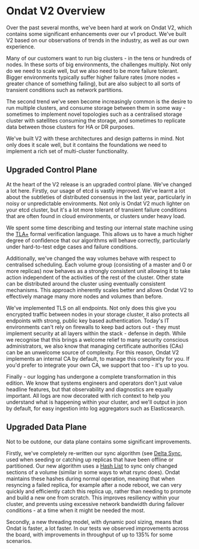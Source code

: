 # Ondat V2 Overview

Over the past several months, we've been hard at work on Ondat V2, which
contains some significant enhancements over our v1 product. We've built V2
based on our observations of trends in the industry, as well as our own
experience.

Many of our customers want to run big clusters - in the tens or hundreds of
nodes. In these sorts of big environments, the challenges multiply. Not only do
we need to scale well, but we also need to be more failure tolerant. Bigger
environments typically suffer higher failure rates (more nodes = greater chance
of something failing), but are also subject to all sorts of transient
conditions such as network partitions.

The second trend we've seen become increasingly common is the desire to run
multiple clusters, and consume storage between them in some way - sometimes to
implement novel topologies such as a centralised storage cluster with
satellites consuming the storage, and sometimes to replicate data between those
clusters for HA or DR purposes.

We've built V2 with these architectures and design patterns in mind. Not only
does it scale well, but it contains the foundations we need to implement a rich
set of multi-cluster functionality.

## Upgraded Control Plane

At the heart of the V2 release is an upgraded control plane. We've changed a
lot here. Firstly, our usage of etcd is vastly improved. We've learnt a lot
about the subtleties of distributed consensus in the last year, particularly in
noisy or unpredictable environments. Not only is Ondat V2 much lighter on
your etcd cluster, but it's a lot more tolerant of transient failure conditions
that are often found in cloud environments, or clusters under heavy load.

We spent some time describing and testing our internal state machine using the
[TLA+](https://en.wikipedia.org/wiki/TLA%2B) formal verification language. This
allows us to have a much higher degree of confidence that our algorithms will
behave correctly, particularly under hard-to-test edge cases and failure
conditions.

Additionally, we've changed the way volumes behave with respect to centralised
scheduling. Each volume group (consisting of a master and 0 or more replicas)
now behaves as a strongly consistent unit allowing it to take action
independent of the activities of the rest of the cluster. Other state can be
distributed around the cluster using eventually consistent mechanisms. This
approach inherently scales better and allows Ondat V2 to effectively manage
many more nodes and volumes than before.

We've implemented TLS on all endpoints. Not only does this give you encrypted
traffic between nodes in your storage cluster, it also protects all endpoints
with strong, public key based authentication. Today's IT environments can't
rely on firewalls to keep bad actors out - they must implement security at all
layers within the stack - defense in depth. While we recognise that this brings
a welcome relief to many security conscious administrators, we also know that
managing certificate authorities (CAs) can be an unwelcome source of
complexity. For this reason, Ondat V2 implements an internal CA by default,
to manage this complexity for you. If you'd prefer to integrate your own CA, we
support that too - it's up to you.

Finally - our logging has undergone a complete transformation in this edition. We
know that systems engineers and operators don't just value headline features,
but that observability and diagnostics are equally important. All logs are now
decorated with rich context to help you understand what is happening within
your cluster, and we'll output in json by default, for easy ingestion into log
aggregators such as Elasticsearch.

## Upgraded Data Plane

Not to be outdone, our data plane contains some significant improvements.

Firstly, we've completely re-written our sync algorithm (see [Delta Sync](../concepts/volumes.md), used when seeding or catching up replicas
that have been offline or partitioned. Our new algorithm uses a [Hash
List](https://en.wikipedia.org/wiki/Hash_list) to sync only changed sections of
a volume (similar in some ways to what rsync does). Ondat maintains these
hashes during normal operation, meaning that when resyncing a failed replica,
for example after a node reboot, we can very quickly and efficiently catch this
replica up, rather than needing to promote and build a new one from scratch.
This improves resiliency within your cluster, and prevents using excessive
network bandwidth during failover conditions - at a time when it might be
needed the most.

Secondly, a new threading model, with dynamic pool sizing, means that Ondat
is faster, a lot faster. In our tests we observed improvements across the
board, with improvements in throughput of up to 135% for some scenarios.
